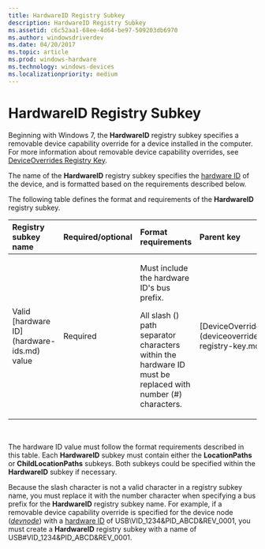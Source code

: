```yaml
---
title: HardwareID Registry Subkey
description: HardwareID Registry Subkey
ms.assetid: c6c52aa1-68ee-4d64-be97-509203db6970
ms.author: windowsdriverdev
ms.date: 04/20/2017
ms.topic: article
ms.prod: windows-hardware
ms.technology: windows-devices
ms.localizationpriority: medium
---
```


# HardwareID Registry Subkey


Beginning with Windows 7, the **HardwareID** registry subkey specifies a removable device capability override for a device installed in the computer. For more information about removable device capability overrides, see [DeviceOverrides Registry Key](deviceoverrides-registry-key.md).

The name of the **HardwareID** registry subkey specifies the [hardware ID](hardware-ids.md) of the device, and is formatted based on the requirements described below.

The following table defines the format and requirements of the **HardwareID** registry subkey.

<table>
<colgroup>
<col width="20%" />
<col width="20%" />
<col width="20%" />
<col width="20%" />
<col width="20%" />
</colgroup>
<thead>
<tr class="header">
<th align="left">Registry subkey name</th>
<th align="left">Required/optional</th>
<th align="left">Format requirements</th>
<th align="left">Parent key</th>
<th align="left">Child subkeys</th>
</tr>
</thead>
<tbody>
<tr class="odd">
<td align="left"><p>Valid [hardware ID](hardware-ids.md) value</p></td>
<td align="left"><p>Required</p></td>
<td align="left"><p>Must include the hardware ID's bus prefix.</p>
<p>All slash () path separator characters within the hardware ID must be replaced with number (#) characters.</p></td>
<td align="left">[DeviceOverrides](deviceoverrides-registry-key.md)</td>
<td align="left"></td>
</tr>
</tbody>
</table>

 

The hardware ID value must follow the format requirements described in this table. Each **HardwareID** subkey must contain either the **LocationPaths** or **ChildLocationPaths** subkeys. Both subkeys could be specified within the **HardwareID** subkey if necessary.

Because the slash character is not a valid character in a registry subkey name, you must replace it with the number character when specifying a bus prefix for the **HardwareID** registry subkey name. For example, if a removable device capability override is specified for the device node ([*devnode*](https://msdn.microsoft.com/library/windows/hardware/ff556277#wdkgloss-devnode)) with a [hardware ID](hardware-ids.md) of USB\\VID_1234&PID_ABCD&REV_0001, you must create a **HardwareID** registry subkey with a name of USB\#VID_1234&PID_ABCD&REV_0001.

 

 





